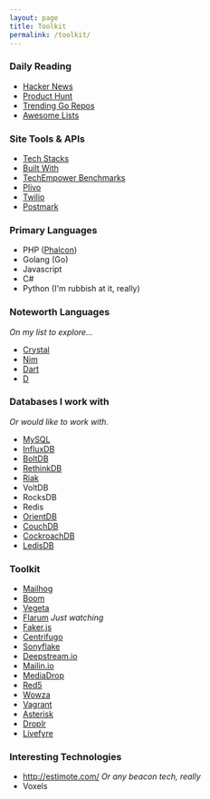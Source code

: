 ```yaml
---
layout: page
title: Toolkit
permalink: /toolkit/
---
```

### Daily Reading

* [Hacker News](https://news.ycombinator.com/)
* [Product Hunt](http://www.producthunt.com/)
* [Trending Go Repos](https://github.com/trending?l=go)
* [Awesome Lists](https://github.com/sindresorhus/awesome)

### Site Tools & APIs

* [Tech Stacks](http://techstacks.io/)
* [Built With](http://builtwith.com/)
* [TechEmpower Benchmarks](https://www.techempower.com/benchmarks/)
* [Plivo](https://www.plivo.com/)
* [Twilio](https://www.twilio.com/)
* [Postmark](https://postmarkapp.com/)

### Primary Languages

* PHP ([Phalcon](https://phalconphp.com/en/))
* Golang (Go)
* Javascript
* C#
* Python (I'm rubbish at it, really)

### Noteworth Languages
_On my list to explore..._ 

* [Crystal](http://crystal-lang.org/)
* [Nim](http://nim-lang.org/)
* [Dart](https://www.dartlang.org/)
* [D](http://dlang.org/)

### Databases I work with
_Or would like to work with._ 

* [MySQL](http://www.mysql.com/)
* [InfluxDB](http://influxdb.com/)
* [BoltDB](https://github.com/boltdb/bolt)
* [RethinkDB](http://rethinkdb.com/)
* [Riak](http://basho.com/)
* VoltDB
* RocksDB
* Redis
* [OrientDB](http://orientdb.com/orientdb/)
* [CouchDB](http://couchdb.apache.org/)
* [CockroachDB](https://github.com/cockroachdb/cockroach)
* [LedisDB](http://ledisdb.com/)

### Toolkit

* [Mailhog](https://github.com/mailhog/MailHog)
* [Boom](https://github.com/rakyll/boom)
* [Vegeta](https://github.com/tsenart/vegeta)
* [Flarum](https://github.com/flarum/flarum) _Just watching_
* [Faker.js](https://github.com/Marak/faker.js)
* [Centrifugo](https://github.com/centrifugal/centrifugo)
* [Sonyflake](https://github.com/sony/sonyflake)
* [Deepstream.io](https://github.com/hoxton-one/deepstream.io)
* [Mailin.io](http://mailin.io/)
* [MediaDrop](http://mediadrop.net/)
* [Red5](https://github.com/Red5/red5-server)
* [Wowza](http://www.wowza.com/)
* [Vagrant](https://www.vagrantup.com/)
* [Asterisk](http://www.asterisk.org/)
* [Droplr](http://droplr.com/)
* [Livefyre](http://web.livefyre.com/)

### Interesting Technologies
* http://estimote.com/ _Or any beacon tech, really_
* Voxels
